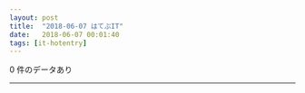 ```yaml
---
layout: post
title:  "2018-06-07 はてぶIT"
date:   2018-06-07 00:01:40
tags: [it-hotentry]
---
```

0 件のデータあり

<hr>
